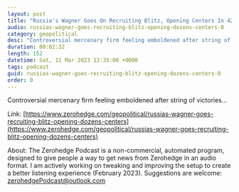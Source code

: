 ```yaml
---
layout: post
title: "Russia's Wagner Goes On Recruiting Blitz, Opening Centers In 42 Cities"
audio: russias-wagner-goes-recruiting-blitz-opening-dozens-centers-0
category: geopolitical
desc: "Controversial mercenary firm feeling emboldened after string of victories..."
duration: 00:02:32
length: 152
datetime: Sat, 11 Mar 2023 12:35:00 +0000
tags: podcast
guid: russias-wagner-goes-recruiting-blitz-opening-dozens-centers-0
order: 0
---
```

Controversial mercenary firm feeling emboldened after string of victories...

Link: [https://www.zerohedge.com/geopolitical/russias-wagner-goes-recruiting-blitz-opening-dozens-centers](https://www.zerohedge.com/geopolitical/russias-wagner-goes-recruiting-blitz-opening-dozens-centers)

About: The Zerohedge Podcast is a non-commercial, automated program, designed to give people a way to get news from Zerohedge in an audio format.  I am actively working on tweaking and improving the setup to create a better listening experience (February 2023).  Suggestions are welcome: [zerohedgePodcast@outlook.com](mailto:zerohedgePodcast@outlook.com)